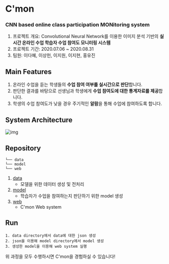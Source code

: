 # C'mon 
### CNN based online class participation MONitoring system

1. 프로젝트 개요: Convolutional Neural Network를 이용한 이미지 분석 기반의 **실시간 온라인 수업 학습자 수업 참여도 모니터링 시스템**
2. 프로젝트 기간: 2020.07.06 ~ 2020.08.31
3. 팀원: 이다혜, 이상헌, 이지원, 이지현, 홍유진

## Main Features

1. 온라인 수업을 듣는 학생들의 **수업 참여 여부를 실시간으로 판단**합니다.
2. 판단한 결과를 바탕으로 선생님과 학생에게 **수업 참여도에 대한 통계자료를 제공**합니다.
3. 학생의 수업 참여도가 낮을 경우 주기적인 **알람**을 통해 수업에 참여하도록 합니다.

## System Architecture

![img](https://user-images.githubusercontent.com/43233184/91653317-7ed6d500-eada-11ea-8ccf-34e720ba21a9.png)

## Repository

```
└── data
└── model
└── web
```

1. [data](https://github.com/H1L4-KoreaUniv/Eyecon/tree/master/data)
    - 모델을 위한 데이터 생성 및 전처리
2. [model](https://github.com/H1L4-KoreaUniv/Eyecon/tree/master/model)
    - 학습자가 수업을 참여하는지 판단하기 위한 model 생성
3. [web](https://github.com/H1L4-KoreaUniv/Eyecon/tree/master/Web)
    - C'mon Web system


## Run

```
1. data directory에서 data에 대한 json 생성
2. json을 이용해 model directory에서 model 생성
3. 생성한 model을 이용해 web system 실행
```

위 과정을 모두 수행하시면 C'mon을 경험하실 수 있습니다!
